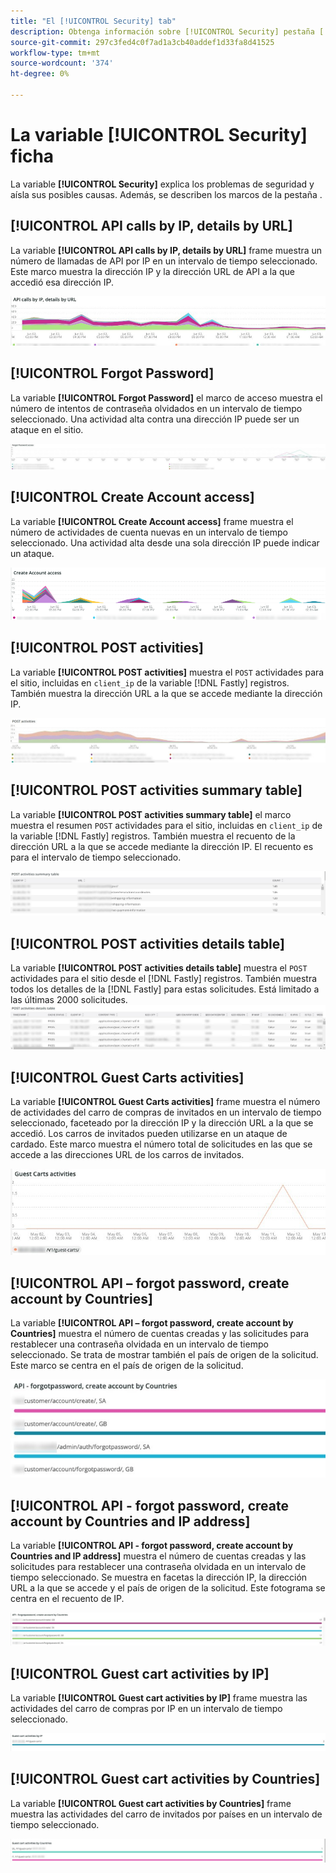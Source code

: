 ```yaml
---
title: "El [!UICONTROL Security] tab"
description: Obtenga información sobre [!UICONTROL Security] pestaña [!DNL Observation for Adobe Commerce].
source-git-commit: 297c3fed4c0f7ad1a3cb40addef1d33fa8d41525
workflow-type: tm+mt
source-wordcount: '374'
ht-degree: 0%

---
```



# La variable [!UICONTROL Security] ficha

La variable **[!UICONTROL Security]** explica los problemas de seguridad y aísla sus posibles causas. Además, se describen los marcos de la pestaña .

## [!UICONTROL API calls by IP, details by URL]

La variable **[!UICONTROL API calls by IP, details by URL]** frame muestra un número de llamadas de API por IP en un intervalo de tiempo seleccionado. Este marco muestra la dirección IP y la dirección URL de API a la que accedió esa dirección IP.

![Llamadas de API por IP](../../assets/tools/observation-for-adobe-commerce/calls-by-ip.jpg)

## [!UICONTROL Forgot Password]

La variable **[!UICONTROL Forgot Password]** el marco de acceso muestra el número de intentos de contraseña olvidados en un intervalo de tiempo seleccionado. Una actividad alta contra una dirección IP puede ser un ataque en el sitio.

![Contraseña olvidada](../../assets/tools/observation-for-adobe-commerce/forgot-password.jpg)

## [!UICONTROL Create Account access]

La variable **[!UICONTROL Create Account access]** frame muestra el número de actividades de cuenta nuevas en un intervalo de tiempo seleccionado. Una actividad alta desde una sola dirección IP puede indicar un ataque.

![create-account-access](../../assets/tools/observation-for-adobe-commerce/create-account-access.png)

## [!UICONTROL POST activities]

La variable **[!UICONTROL POST activities]** muestra el `POST` actividades para el sitio, incluidas en `client_ip` de la variable [!DNL Fastly] registros. También muestra la dirección URL a la que se accede mediante la dirección IP.

![POST-actividades](../../assets/tools/observation-for-adobe-commerce/POST-activities.jpg)

## [!UICONTROL POST activities summary table]

La variable **[!UICONTROL POST activities summary table]** el marco muestra el resumen `POST` actividades para el sitio, incluidas en `client_ip` de la variable [!DNL Fastly] registros. También muestra el recuento de la dirección URL a la que se accede mediante la dirección IP. El recuento es para el intervalo de tiempo seleccionado.

![POST-actividades-resumen](../../assets/tools/observation-for-adobe-commerce/POST-activities-summary.jpg)

## [!UICONTROL POST activities details table]

La variable **[!UICONTROL POST activities details table]** muestra el `POST` actividades para el sitio desde el [!DNL Fastly] registros. También muestra todos los detalles de la [!DNL Fastly] para estas solicitudes. Está limitado a las últimas 2000 solicitudes.
![POST-actividades-detalles](../../assets/tools/observation-for-adobe-commerce/POST-activities-details.jpg)

## [!UICONTROL Guest Carts activities]

La variable **[!UICONTROL Guest Carts activities]** frame muestra el número de actividades del carro de compras de invitados en un intervalo de tiempo seleccionado, faceteado por la dirección IP y la dirección URL a la que se accedió. Los carros de invitados pueden utilizarse en un ataque de cardado. Este marco muestra el número total de solicitudes en las que se accede a las direcciones URL de los carros de invitados.

![carts-activities](../../assets/tools/observation-for-adobe-commerce/guest-carts-activities.jpg)

## [!UICONTROL API – forgot password, create account by Countries]

La variable **[!UICONTROL API – forgot password, create account by Countries]** muestra el número de cuentas creadas y las solicitudes para restablecer una contraseña olvidada en un intervalo de tiempo seleccionado. Se trata de mostrar también el país de origen de la solicitud. Este marco se centra en el país de origen de la solicitud.

![api-olvidé-countries](../../assets/tools/observation-for-adobe-commerce/api-forgot-countries.jpg)

## [!UICONTROL API - forgot password, create account by Countries and IP address]

La variable **[!UICONTROL API - forgot password, create account by Countries and IP address]** muestra el número de cuentas creadas y las solicitudes para restablecer una contraseña olvidada en un intervalo de tiempo seleccionado. Se muestra en facetas la dirección IP, la dirección URL a la que se accede y el país de origen de la solicitud. Este fotograma se centra en el recuento de IP.

![api-olvid-countries-ip](../../assets/tools/observation-for-adobe-commerce/api-forgot-countries-ip.png)

## [!UICONTROL Guest cart activities by IP]

La variable **[!UICONTROL Guest cart activities by IP]** frame muestra las actividades del carro de compras por IP en un intervalo de tiempo seleccionado.

![Guest-cart-ip](../../assets/tools/observation-for-adobe-commerce/guest-cart-ip.png)

## [!UICONTROL Guest cart activities by Countries]

La variable **[!UICONTROL Guest cart activities by Countries]** frame muestra las actividades del carro de invitados por países en un intervalo de tiempo seleccionado.

![estados del carro de compras](../../assets/tools/observation-for-adobe-commerce/guest-cart-country.png)
